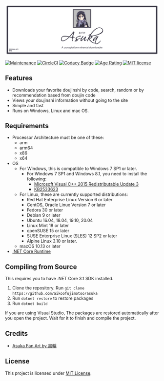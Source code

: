 ![asuka logo](docs/banner.png)

[![Maintenance](https://badgen.net/badge/maintaned%3F/yes/green)](https://github.com/aikoofujimotoo/asuka/graphs/commit-activity)
[![CircleCI](https://circleci.com/gh/aikoofujimotoo/asuka.svg?style=shield&circle-token=488813c48d642cdb1ff63cdb2483fdab55df8c19)](https://circleci.com/gh/aikoofujimotoo/asuka)
[![Codacy Badge](https://app.codacy.com/project/badge/Grade/0059a755ff954e02ac9a10246170a3fb)](https://www.codacy.com?utm_source=github.com&utm_medium=referral&utm_content=aikoofujimotoo/asuka&utm_campaign=Badge_Grade)
[![Age Rating](https://badgen.net/badge/age%20rating/18+/red)](https://en.wikipedia.org/wiki/Age_of_majority)
[![MIT license](https://badgen.net/badge/license/MIT/green)](LICENSE)

## Features

-   Downloads your favorite doujinshi by code, search, random or by recommendation based from doujin code
-   Views your doujinshi information without going to the site
-   Simple and fast
-   Runs on Windows, Linux and mac OS.

## Requirements

-   Processor Architecture must be one of these:
    -   arm
    -   arm64
    -   x86
    -   x64
-   OS
    -   For Windows, this is compatible to Windows 7 SP1 or later.
        -   For Windows 7 SP1 and Windows 8.1, you need to install the following:
            -   [Microsoft Visual C++ 2015 Redistributable Update 3](https://www.microsoft.com/download/details.aspx?id=52685)
            -   [KB2533623](https://support.microsoft.com/en-gb/help/2533623/microsoft-security-advisory-insecure-library-loading-could-allow-remot)
    -   For Linux, these are currently supported distributions:
        -   Red Hat Enterprise Linux Version 6 or later
        -   CentOS, Oracle Linux Version 7 or later
        -   Fedora 30 or later
        -   Debian 9 or later
        -   Ubuntu 16.04, 18.04, 19.10, 20.04
        -   Linux Mint 18 or later
        -   openSUSE 15 or later
        -   SUSE Enterprise Linux (SLES) 12 SP2 or later
        -   Alpine Linux 3.10 or later.
    -   macOS 10.13 or later
-   [.NET Core Runtime](https://dotnet.microsoft.com/download/dotnet-core/3.1)

## Compiling from Source

This requires you to have .NET Core 3.1 SDK installed.

1.  Clone the repository. Run `git clone https://github.com/aikoofujimotoo/asuka`
2.  Run `dotnet restore` to restore packages
3.  Run `dotnet build`

If you are using Visual Studio, The packages are restored automatically after you open the project. Wait for it to finish and compile the project.

## Credits

-   [Asuka Fan Art by 黒輪](https://www.pixiv.net/en/artworks/60973409)

## License

This project is licensed under [MIT License](LICENSE).
